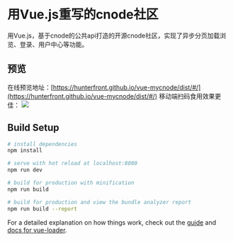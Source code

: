 # 用Vue.js重写的cnode社区
用Vue.js，基于cnode的公共api打造的开源cnode社区，实现了异步分页加载浏览、登录、用户中心等功能。
## 预览
在线预览地址：[https://hunterfront.github.io/vue-mycnode/dist/#/](https://hunterfront.github.io/vue-mycnode/dist/#/)
移动端扫码食用效果更佳：
![](./static/image/shaoma.png)


## Build Setup

``` bash
# install dependencies
npm install

# serve with hot reload at localhost:8080
npm run dev

# build for production with minification
npm run build

# build for production and view the bundle analyzer report
npm run build --report
```

For a detailed explanation on how things work, check out the [guide](http://vuejs-templates.github.io/webpack/) and [docs for vue-loader](http://vuejs.github.io/vue-loader).
